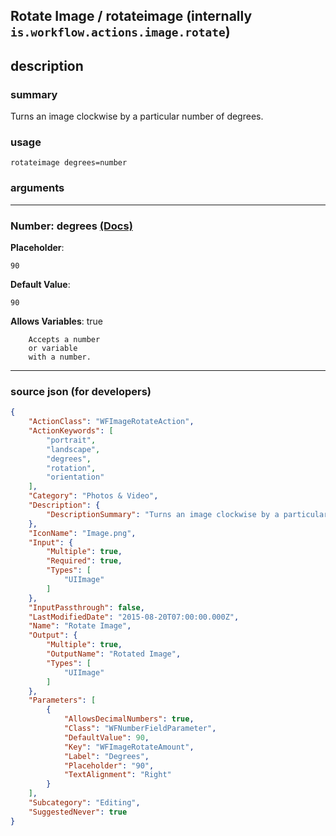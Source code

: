 
## Rotate Image / rotateimage (internally `is.workflow.actions.image.rotate`)


## description

### summary

Turns an image clockwise by a particular number of degrees.


### usage
```
rotateimage degrees=number
```

### arguments

---

### Number: degrees [(Docs)](https://pfgithub.github.io/shortcutslang/gettingstarted#number-field)
**Placeholder**:
```
90
```
**Default Value**:
```
90
```
**Allows Variables**: true



		Accepts a number 
		or variable
		with a number.

---

### source json (for developers)

```json
{
	"ActionClass": "WFImageRotateAction",
	"ActionKeywords": [
		"portrait",
		"landscape",
		"degrees",
		"rotation",
		"orientation"
	],
	"Category": "Photos & Video",
	"Description": {
		"DescriptionSummary": "Turns an image clockwise by a particular number of degrees."
	},
	"IconName": "Image.png",
	"Input": {
		"Multiple": true,
		"Required": true,
		"Types": [
			"UIImage"
		]
	},
	"InputPassthrough": false,
	"LastModifiedDate": "2015-08-20T07:00:00.000Z",
	"Name": "Rotate Image",
	"Output": {
		"Multiple": true,
		"OutputName": "Rotated Image",
		"Types": [
			"UIImage"
		]
	},
	"Parameters": [
		{
			"AllowsDecimalNumbers": true,
			"Class": "WFNumberFieldParameter",
			"DefaultValue": 90,
			"Key": "WFImageRotateAmount",
			"Label": "Degrees",
			"Placeholder": "90",
			"TextAlignment": "Right"
		}
	],
	"Subcategory": "Editing",
	"SuggestedNever": true
}
```
